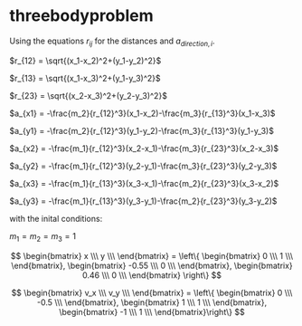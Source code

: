# threebodyproblem
Using the equations $r_{ij}$ for the distances and $a_{direction, i}$.

$r_{12} = \sqrt{(x_1-x_2)^2+(y_1-y_2)^2}$

$r_{13} = \sqrt{(x_1-x_3)^2+(y_1-y_3)^2}$

$r_{23} = \sqrt{(x_2-x_3)^2+(y_2-y_3)^2}$

$a_{x1} = -\frac{m_2}{r_{12}^3}(x_1-x_2)-\frac{m_3}{r_{13}^3}(x_1-x_3)$

$a_{y1} = -\frac{m_2}{r_{12}^3}(y_1-y_2)-\frac{m_3}{r_{13}^3}(y_1-y_3)$

$a_{x2} = -\frac{m_1}{r_{12}^3}(x_2-x_1)-\frac{m_3}{r_{23}^3}(x_2-x_3)$

$a_{y2} = -\frac{m_1}{r_{12}^3}(y_2-y_1)-\frac{m_3}{r_{23}^3}(y_2-y_3)$

$a_{x3} = -\frac{m_1}{r_{13}^3}(x_3-x_1)-\frac{m_2}{r_{23}^3}(x_3-x_2)$

$a_{y3} = -\frac{m_1}{r_{13}^3}(y_3-y_1)-\frac{m_2}{r_{23}^3}(y_3-y_2)$

with the inital conditions:

$m_1=m_2=m_3=1$

$$
\begin{bmatrix}
    x \\\
    y \\\
\end{bmatrix} = \left\{ 
\begin{bmatrix}
    0 \\\
    1 \\\
\end{bmatrix}, 
\begin{bmatrix}
    -0.55 \\\
    0 \\\
\end{bmatrix},
\begin{bmatrix}
    0.46 \\\
    0 \\\
\end{bmatrix} \right\}
$$

$$
\begin{bmatrix}
    v_x \\\
    v_y \\\
\end{bmatrix} = \left\{
\begin{bmatrix}
    0 \\\
    -0.5 \\\
\end{bmatrix},
\begin{bmatrix}
    1 \\\
    1 \\\
\end{bmatrix}, 
\begin{bmatrix}
    -1 \\\
    1 \\\
\end{bmatrix}\right\}
$$